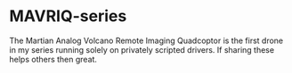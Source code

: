# MAVRIQ-series
The Martian Analog Volcano Remote Imaging Quadcoptor is the first drone in my series running solely on privately scripted drivers. If sharing these helps others then great.
